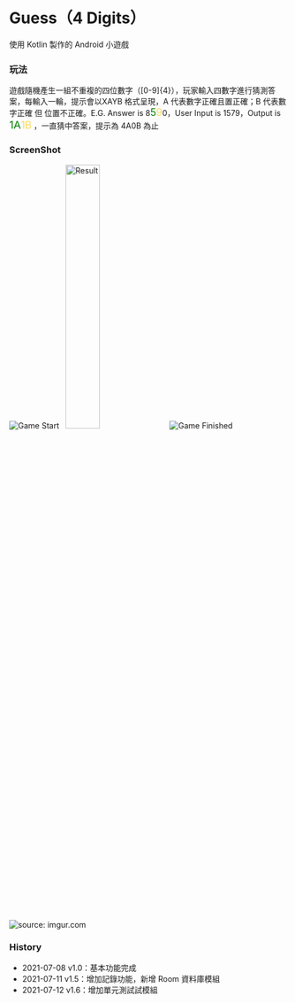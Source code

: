 # Guess（4 Digits）
使用 Kotlin 製作的 Android 小遊戲

### 玩法

遊戲隨機產生一組不重複的四位數字（[0-9]{4}），玩家輸入四數字進行猜測答案，每輸入一輪，提示會以XAYB 格式呈現，<spna sytle='color: red; font-size: 14.5pt;'>A 代表數字正確且置正確；B 代表數字正確 但 位置不正確</span>。E.G. Answer is 8<span style='color: green; font-size: 13.5pt;'>5</span><span style='color: #fada5e; font-size: 13.5pt;'>9</span>0，User Input is 1579，Output is <span style='color: green; font-size: 14.5pt;'>1A</span><span style='color: #fada5e;font-size: 13.5pt;'>1B</span> ，一直猜中答案，提示為 4A0B 為止

### ScreenShot

<img src="https://i.imgur.com/vKW5yzX.png?1" title="Game Start" />&nbsp;&nbsp;&nbsp;<img src="https://i.imgur.com/qQMREpS.png?1" title="Result" style="width: 35%; display: inline-block;" />&nbsp;&nbsp;&nbsp;<img src="https://i.imgur.com/qD8by0l.png?1" title="Game Finished"/>
<img src="https://i.imgur.com/Kiw0SfG.png?1" title="source: imgur.com" />

### History

- 2021-07-08 v1.0：基本功能完成
- 2021-07-11 v1.5：增加記錄功能，新增 Room 資料庫模組
- 2021-07-12 v1.6：增加單元測試試模組
